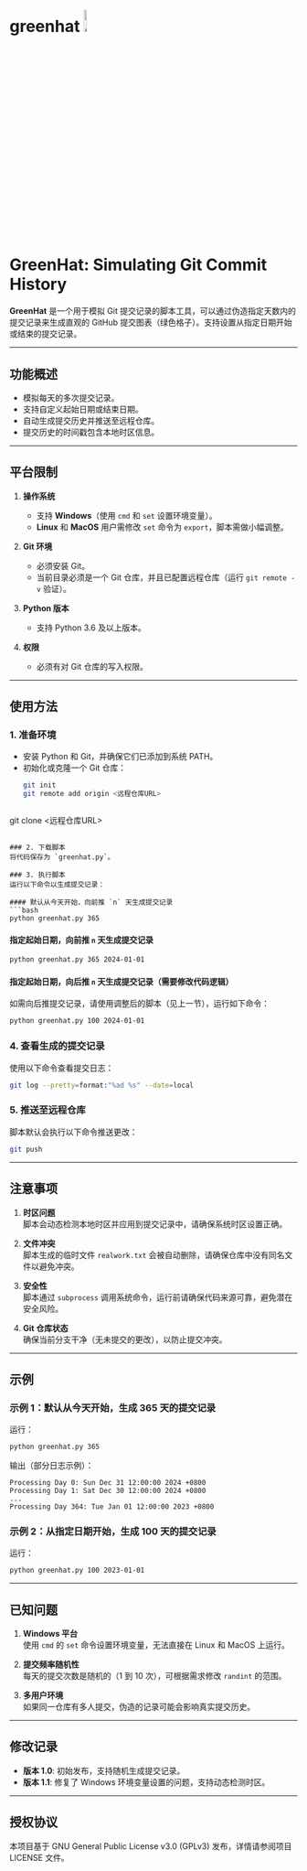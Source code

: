 # greenhat <img src="https://github.com/4148/greenhat/blob/master/greenhat.png" alt="greenhat image" width="10%" height="10%"/>

# GreenHat: Simulating Git Commit History

**GreenHat** 是一个用于模拟 Git 提交记录的脚本工具，可以通过伪造指定天数内的提交记录来生成直观的 GitHub 提交图表（绿色格子）。支持设置从指定日期开始或结束的提交记录。

---

## 功能概述

- 模拟每天的多次提交记录。
- 支持自定义起始日期或结束日期。
- 自动生成提交历史并推送至远程仓库。
- 提交历史的时间戳包含本地时区信息。

---

## 平台限制

1. **操作系统**  
   - 支持 **Windows**（使用 `cmd` 和 `set` 设置环境变量）。
   - **Linux** 和 **MacOS** 用户需修改 `set` 命令为 `export`，脚本需做小幅调整。

2. **Git 环境**  
   - 必须安装 Git。
   - 当前目录必须是一个 Git 仓库，并且已配置远程仓库（运行 `git remote -v` 验证）。

3. **Python 版本**  
   - 支持 Python 3.6 及以上版本。

4. **权限**  
   - 必须有对 Git 仓库的写入权限。

---

## 使用方法

### 1. 准备环境
- 安装 Python 和 Git，并确保它们已添加到系统 PATH。
- 初始化或克隆一个 Git 仓库：
  ```bash
  git init
  git remote add origin <远程仓库URL>
  ```
  ```bash
 git clone <远程仓库URL>
  ```

### 2. 下载脚本
将代码保存为 `greenhat.py`。

### 3. 执行脚本
运行以下命令以生成提交记录：

#### 默认从今天开始，向前推 `n` 天生成提交记录
```bash
python greenhat.py 365
```

#### 指定起始日期，向前推 `n` 天生成提交记录
```bash
python greenhat.py 365 2024-01-01
```

#### 指定起始日期，向后推 `n` 天生成提交记录（需要修改代码逻辑）
如需向后推提交记录，请使用调整后的脚本（见上一节），运行如下命令：
```bash
python greenhat.py 100 2024-01-01
```

### 4. 查看生成的提交记录
使用以下命令查看提交日志：
```bash
git log --pretty=format:"%ad %s" --date=local
```

### 5. 推送至远程仓库
脚本默认会执行以下命令推送更改：
```bash
git push
```

---

## 注意事项

1. **时区问题**  
   脚本会动态检测本地时区并应用到提交记录中，请确保系统时区设置正确。

2. **文件冲突**  
   脚本生成的临时文件 `realwork.txt` 会被自动删除，请确保仓库中没有同名文件以避免冲突。

3. **安全性**  
   脚本通过 `subprocess` 调用系统命令，运行前请确保代码来源可靠，避免潜在安全风险。

4. **Git 仓库状态**  
   确保当前分支干净（无未提交的更改），以防止提交冲突。

---

## 示例

### 示例 1：默认从今天开始，生成 365 天的提交记录
运行：
```bash
python greenhat.py 365
```

输出（部分日志示例）：
```text
Processing Day 0: Sun Dec 31 12:00:00 2024 +0800
Processing Day 1: Sat Dec 30 12:00:00 2024 +0800
...
Processing Day 364: Tue Jan 01 12:00:00 2023 +0800
```

### 示例 2：从指定日期开始，生成 100 天的提交记录
运行：
```bash
python greenhat.py 100 2023-01-01
```

---

## 已知问题

1. **Windows 平台**  
   使用 `cmd` 的 `set` 命令设置环境变量，无法直接在 Linux 和 MacOS 上运行。

2. **提交频率随机性**  
   每天的提交次数是随机的（1 到 10 次），可根据需求修改 `randint` 的范围。

3. **多用户环境**  
   如果同一仓库有多人提交，伪造的记录可能会影响真实提交历史。

---

## 修改记录

- **版本 1.0**: 初始发布，支持随机生成提交记录。
- **版本 1.1**: 修复了 Windows 环境变量设置的问题，支持动态检测时区。

---

## 授权协议

本项目基于 GNU General Public License v3.0 (GPLv3) 发布，详情请参阅项目 LICENSE 文件。
